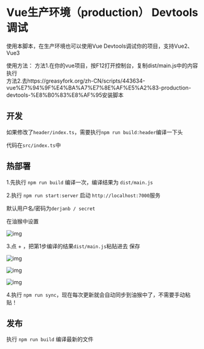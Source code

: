 # Vue生产环境（production） Devtools 调试 

使用本脚本，在生产环境也可以使用Vue Devtools调试你的项目，支持Vue2、Vue3

使用方法：
方法1.在你的vue项目，按F12打开控制台，复制dist/main.js中的内容执行  
方法2.去https://greasyfork.org/zh-CN/scripts/443634-vue%E7%94%9F%E4%BA%A7%E7%8E%AF%E5%A2%83-production-devtools-%E8%B0%83%E8%AF%95安装脚本  

## 开发

如果修改了`header/index.ts`，需要执行`npm run build:header`编译一下头

代码在`src/index.ts`中

## 热部署

1.先执行 `npm run build` 编译一次，编译结果为 `dist/main.js`

2.执行 `npm run start:server` 启动 `http://localhost:7000`服务

默认用户名/密码为`derjanb / secret`

在油猴中设置

![img](.github/img_4.png)


3.点 + ，把第1步编译的结果`dist/main.js`粘贴进去 保存

![img](.github/img_5.png)

![img](.github/img_2.png)

![img](.github/img_3.png)

4.执行 `npm run sync`，现在每次更新就会自动同步到油猴中了，不需要手动粘贴！

## 发布

执行 `npm run build` 编译最新的文件
